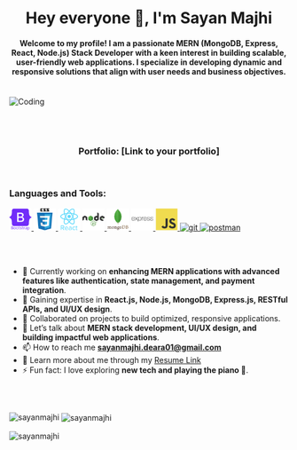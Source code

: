 <h1 align="center">Hey everyone 👋, I'm Sayan Majhi</h1>
<h4 align="center">
  Welcome to my profile! I am a passionate MERN (MongoDB, Express, React, Node.js) Stack Developer with a keen interest in building scalable, user-friendly web applications. I specialize in developing dynamic and responsive solutions that align with user needs and business objectives. 
</h4>
<br/>
<img align="center" alt="Coding" width="1000" src="https://i.ibb.co/3RCxbLs/Untitled-design.png" />

<br/> <br/>

<h3 align="center">Portfolio: [Link to your portfolio]</h3>
<br/>

<h3 align="left">Languages and Tools:</h3>
<p align="left">
  <a href="https://getbootstrap.com" target="_blank" rel="noreferrer">
    <img src="https://raw.githubusercontent.com/devicons/devicon/master/icons/bootstrap/bootstrap-plain-wordmark.svg" alt="bootstrap" width="40" height="40"/>
  </a>
  <a href="https://www.w3schools.com/css/" target="_blank" rel="noreferrer">
    <img src="https://raw.githubusercontent.com/devicons/devicon/master/icons/css3/css3-original-wordmark.svg" alt="css3" width="40" height="40"/>
  </a>
  <a href="https://reactjs.org/" target="_blank" rel="noreferrer">
    <img src="https://raw.githubusercontent.com/devicons/devicon/master/icons/react/react-original-wordmark.svg" alt="react" width="40" height="40"/>
  </a>
  <a href="https://nodejs.org" target="_blank" rel="noreferrer">
    <img src="https://raw.githubusercontent.com/devicons/devicon/master/icons/nodejs/nodejs-original-wordmark.svg" alt="nodejs" width="40" height="40"/>
  </a>
  <a href="https://www.mongodb.com/" target="_blank" rel="noreferrer">
    <img src="https://raw.githubusercontent.com/devicons/devicon/master/icons/mongodb/mongodb-original-wordmark.svg" alt="mongodb" width="40" height="40"/>
  </a>
  <a href="https://expressjs.com" target="_blank" rel="noreferrer">
    <img src="https://raw.githubusercontent.com/devicons/devicon/master/icons/express/express-original-wordmark.svg" alt="express" width="40" height="40"/>
  </a>
  <a href="https://developer.mozilla.org/en-US/docs/Web/JavaScript" target="_blank" rel="noreferrer">
    <img src="https://raw.githubusercontent.com/devicons/devicon/master/icons/javascript/javascript-original.svg" alt="javascript" width="40" height="40"/>
  </a>
  <a href="https://git-scm.com/" target="_blank" rel="noreferrer">
    <img src="https://www.vectorlogo.zone/logos/git-scm/git-scm-icon.svg" alt="git" width="40" height="40"/>
  </a>
  <a href="https://postman.com" target="_blank" rel="noreferrer">
    <img src="https://www.vectorlogo.zone/logos/getpostman/getpostman-icon.svg" alt="postman" width="40" height="40"/>
  </a>
</p>

<br/> <br/>

- 🔭 Currently working on **enhancing MERN applications with advanced features like authentication, state management, and payment integration**.
- 🌱 Gaining expertise in **React.js, Node.js, MongoDB, Express.js, RESTful APIs, and UI/UX design**.
- 👯 Collaborated on projects to build optimized, responsive applications.
- 💬 Let’s talk about **MERN stack development, UI/UX design, and building impactful web applications**.
- 📫 How to reach me **sayanmajhi.deara01@gmail.com**
- 📄 Learn more about me through my [Resume Link](https://drive.google.com/drive/folders/157hvIai-2qcUxwU_R1BrRlNw3SjLEzCL)
- ⚡ Fun fact: I love exploring **new tech and playing the piano 🎹**.

<br/> <br/>

<p><img align="left" src="https://github-readme-stats.vercel.app/api/top-langs?username=sayanmajhi&show_icons=true&locale=en&layout=compact" alt="sayanmajhi" /></p>

<p>&nbsp;<img align="center" src="https://github-readme-stats.vercel.app/api?username=sayanmajhi&show_icons=true&locale=en" alt="sayanmajhi" /></p>

<p><img align="center" src="https://github-readme-streak-stats.herokuapp.com/?user=sayanmajhi&" alt="sayanmajhi" /></p>


